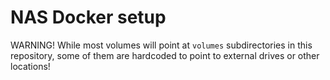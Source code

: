 # NAS Docker setup

WARNING! While most volumes will point at `volumes` subdirectories in this repository, some of them are hardcoded to point to external drives or other locations!
